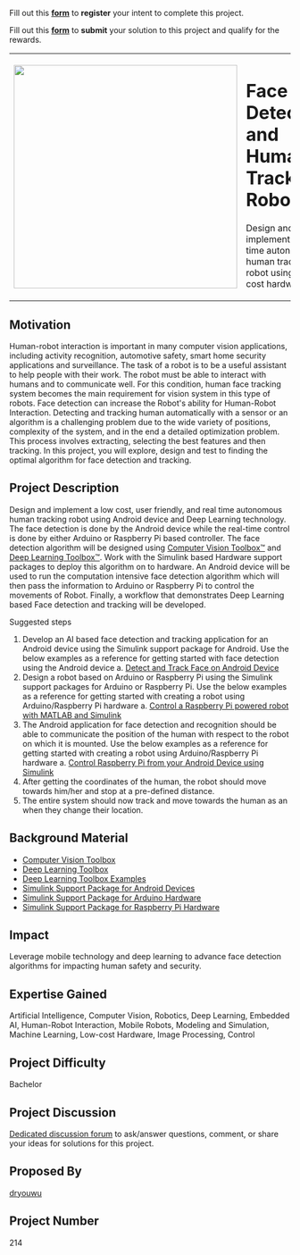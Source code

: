 Fill out this <strong>[form](https://www.mathworks.com/academia/student-challenge/mathworks-excellence-in-innovation-signup.html?tfa_1=Face%20Detection%20and%20Human%20Tracking%20Robot&tfa_2=214)</strong> to **register** your intent to complete this project.

Fill out this <strong>[form](https://www.mathworks.com/academia/student-challenge/mathworks-excellence-in-innovation-submission-form.html?tfa_1=Face%20Detection%20and%20Human%20Tracking%20Robot&tfa_2=214)</strong> to **submit** your solution to this project and qualify for the rewards.

<table>
<td><img src="https://gist.githubusercontent.com/robertogl/e0115dc303472a9cfd52bbbc8edb7665/raw/HumanTrackingRobot.png"  width=400 /></td>
<td><p><h1>Face Detection and Human Tracking Robot</h1></p>
<p> Design and implement a real time autonomous human tracking robot using low-cost hardware.</p>
</table>

## Motivation

Human-robot interaction is important in many computer vision applications, including activity recognition, automotive safety, smart home security applications and surveillance. 
The task of a robot is to be a useful assistant to help people with their work. The robot must be able to interact with humans and to communicate well. For this condition, human face tracking system becomes the main requirement for vision system in this type of robots. Face detection can increase the Robot's ability for Human-Robot Interaction. Detecting and tracking human automatically with a sensor or an algorithm is a challenging problem due to the wide variety of positions, complexity of the system, and in the end a detailed optimization problem. This process involves extracting, selecting the best features and then tracking. In this project, you will explore, design and test to finding the optimal algorithm for face detection and tracking.


## Project Description

Design and implement a low cost, user friendly, and real time autonomous human tracking robot using Android device and Deep Learning technology. The face detection is done by the Android device while the real-time control is done by either Arduino or Raspberry Pi based controller. 
The face detection algorithm will be designed using [Computer Vision Toolbox™](https://www.mathworks.com/products/computer-vision.html) and [Deep Learning Toolbox™](https://www.mathworks.com/products/deep-learning.html).  Work with the Simulink based Hardware support packages to deploy this algorithm on to hardware. An Android device will be used to run the computation intensive face detection algorithm which will then pass the information to Arduino or Raspberry Pi to control the movements of Robot.  Finally, a workflow that demonstrates Deep Learning based Face detection and tracking will be developed.

Suggested steps
1.	Develop an AI based face detection and tracking application for an Android device using the Simulink support package for Android. Use the below examples as a reference for getting started with face detection using the Android device
a.	[Detect and Track Face on Android Device](https://www.mathworks.com/help/supportpkg/android/ref/detect-and-track-face-on-an-android-device.html)
2.	Design a robot based on Arduino or Raspberry Pi using the Simulink support packages for Arduino or Raspberry Pi. Use the below examples as a reference for getting started with creating a robot using Arduino/Raspberry Pi hardware
a.	[Control a Raspberry Pi powered robot with MATLAB and Simulink](https://www.mathworks.com/matlabcentral/fileexchange/47376-control-a-raspberry-pi-powered-robot-with-matlab-and-simulink)
3.	The Android application for face detection and recognition should be able to communicate the position of the human with respect to the robot on which it is mounted. Use the below examples as a reference for getting started with creating a robot using Arduino/Raspberry Pi hardware
a.	[Control Raspberry Pi from your Android Device using Simulink](https:\www.mathworks.com\matlabcentral\fileexchange\59204-control-raspberry-pi-from-your-android-device-using-simulink)
4.	After getting the coordinates of the human, the robot should move towards him/her and stop at a pre-defined distance.  
5.	The entire system should now track and move towards the human as an when they change their location. 


## Background Material

- [Computer Vision Toolbox](https://www.mathworks.com/products/computer-vision.html)
- [Deep Learning Toolbox](https://www.mathworks.com/products/deep-learning.html)
- [Deep Learning Toolbox Examples](https://www.mathworks.com/help/deeplearning/examples.html)
- [Simulink Support Package for Android Devices](https://www.mathworks.com/help/supportpkg/android/)
- [Simulink Support Package for Arduino Hardware](https://www.mathworks.com/hardware-support/arduino-simulink.html)
- [Simulink Support Package for Raspberry Pi Hardware](https://www.mathworks.com/hardware-support/raspberry-pi-simulink.html)


## Impact

Leverage mobile technology and deep learning to advance face detection algorithms for impacting human safety and security.

## Expertise Gained 

Artificial Intelligence, Computer Vision, Robotics, Deep Learning, Embedded AI, Human-Robot Interaction, Mobile Robots, Modeling and Simulation, Machine Learning, Low-cost Hardware, Image Processing, Control


## Project Difficulty

Bachelor

## Project Discussion

[Dedicated discussion forum](https://github.com/mathworks/MathWorks-Excellence-in-Innovation/discussions/45) to ask/answer questions, comment, or share your ideas for solutions for this project.

## Proposed By

[dryouwu](https://github.com/dryouwu)

## Project Number

214
